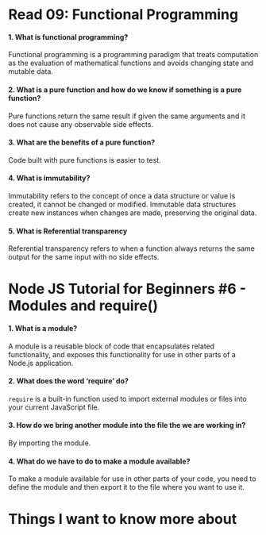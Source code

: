 # Read 09: Functional Programming

#### 1. What is functional programming?

Functional programming is a programming paradigm that treats computation as the evaluation of mathematical functions and avoids changing state and mutable data. 

#### 2. What is a pure function and how do we know if something is a pure function?

Pure functions return the same result if given the same arguments and it does not cause any observable side effects.

#### 3. What are the benefits of a pure function?

Code built with pure functions is easier to test.

#### 4. What is immutability?

Immutability refers to the concept of once a data structure or value is created, it cannot be changed or modified. Immutable data structures create new instances when changes are made, preserving the original data.

#### 5. What is Referential transparency

Referential transparency refers to when a function always returns the same output for the same input with no side effects. 

# Node JS Tutorial for Beginners #6 - Modules and require()

#### 1. What is a module?

A module is a reusable block of code that encapsulates related functionality, and exposes this functionality for use in other parts of a Node.js application.

#### 2. What does the word ‘require’ do?

`require` is a built-in function used to import external modules or files into your current JavaScript file.

#### 3. How do we bring another module into the file the we are working in?

By importing the module.

#### 4. What do we have to do to make a module available?

To make a module available for use in other parts of your code, you need to define the module and then export it to the file where you want to use it. 


# Things I want to know more about
